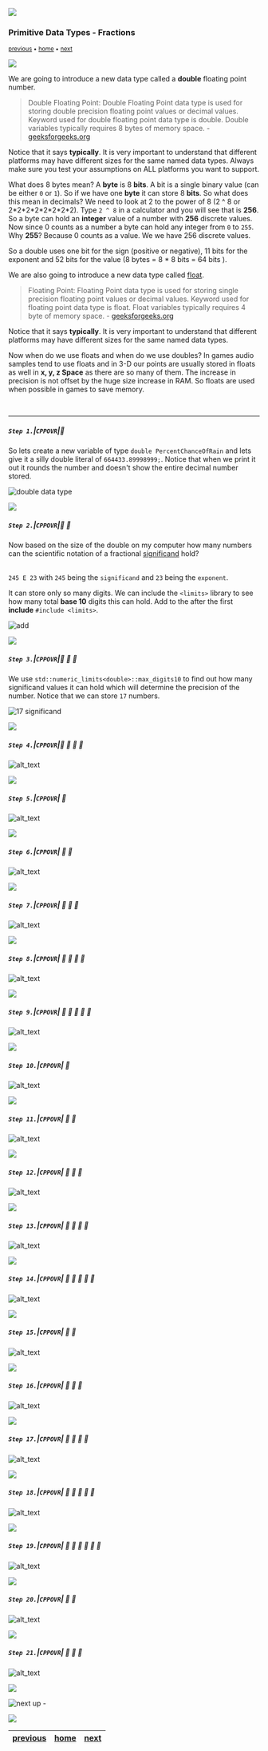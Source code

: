 ![](../images/line3.png)

### Primitive Data Types - Fractions

<sub>[previous](../operators/README.md#user-content-arithmetic-operators) • [home](../README.md#user-content-ue5-cpp-overview) • [next](../)</sub>

![](../images/line3.png)

We are going to introduce a new data type called a **double** floating point number.
> Double Floating Point: Double Floating Point data type is used for storing double precision floating point values or decimal values. Keyword used for double floating point data type is double. Double variables typically requires 8 bytes of memory space. - [geeksforgeeks.org](https://www.geeksforgeeks.org/cpp-data-types/?ref=gcse)

Notice that it says **typically**.  It is very important to understand that different platforms may have different sizes for the same named data types.  Always make sure you test your assumptions on ALL platforms you want to support.

What does 8 bytes mean?  A **byte** is 8 **bits**.  A bit is a single binary value (can be either `0` or `1`).  So if we have one **byte** it can store 8 **bits**.  So what does this mean in decimals?  We need to look at 2 to the power of 8 (2 ^ 8 or 2\*2\*2\*2\*2\*2\*2\*2).  Type `2 ^ 8` in a calculator and you will see that is **256**.  So a byte can hold an **integer** value of a number with **256** discrete values.  Now since 0 counts as a number a byte can hold any integer from `0` to `255`.  Why **255**?  Because 0 counts as a value.  We we have 256 discrete values.

So a double uses one bit for the sign (positive or negative), 11 bits for the exponent and 52 bits for the value (8 bytes =  8 \* 8 bits = 64 bits ). 

We are also going to introduce a new data type called [float](https://www.geeksforgeeks.org/cpp-data-types/?ref=gcse).
> Floating Point: Floating Point data type is used for storing single precision floating point values or decimal values. Keyword used for floating point data type is float. Float variables typically requires 4 byte of memory space. - [geeksforgeeks.org](https://www.geeksforgeeks.org/cpp-data-types/?ref=gcse)

Notice that it says **typically**.  It is very important to understand that different platforms may have different sizes for the same named data types.  

Now when do we use floats and when do we use doubles?  In games audio samples tend to use floats and in 3-D our points are usually stored in floats as well in **x, y, z Space** as there are so many of them.  The increase in precision is not offset by the huge size increase in RAM.  So floats are used when possible in games to save memory.

<br>

---

##### `Step 1.`\|`CPPOVR`|:small_blue_diamond:

So lets create a new variable of type `double PercentChanceOfRain` and lets give it a silly double literal of `664433.89998999;`.  Notice that when we print it out it rounds the number and doesn't show the entire decimal number stored.

![double data type](images/doubleExample.png)

![](../images/line2.png)

##### `Step 2.`\|`CPPOVR`|:small_blue_diamond: :small_blue_diamond: 

Now based on the size of the double on my computer how many numbers can the scientific notation of a fractional [significand](https://en.wikipedia.org/wiki/Scientific_notation) hold?<br><br>  

`245 E 23` with `245` being the `significand` and `23` being the `exponent`.

It can store only so many digits.  We can include the `<limits>` library to see how many total **base 10** digits this can hold.  Add to the after the first **include** `#include <limits>`.

![add <limits>](images/addLimits.png)

![](../images/line2.png)

##### `Step 3.`\|`CPPOVR`|:small_blue_diamond: :small_blue_diamond: :small_blue_diamond:

 We use `std::numeric_limits<double>::max_digits10` to find out how many significand values it can hold which will determine the precision of the number.  Notice that we can store `17` numbers.

![17 significand](images/doublesignificand.png)

![](../images/line2.png)

##### `Step 4.`\|`CPPOVR`|:small_blue_diamond: :small_blue_diamond: :small_blue_diamond: :small_blue_diamond:

![alt_text](images/.png)

![](../images/line2.png)

##### `Step 5.`\|`CPPOVR`| :small_orange_diamond:

![alt_text](images/.png)

![](../images/line2.png)

##### `Step 6.`\|`CPPOVR`| :small_orange_diamond: :small_blue_diamond:

![alt_text](images/.png)

![](../images/line2.png)

##### `Step 7.`\|`CPPOVR`| :small_orange_diamond: :small_blue_diamond: :small_blue_diamond:

![alt_text](images/.png)

![](../images/line2.png)

##### `Step 8.`\|`CPPOVR`| :small_orange_diamond: :small_blue_diamond: :small_blue_diamond: :small_blue_diamond:

![alt_text](images/.png)

![](../images/line2.png)

##### `Step 9.`\|`CPPOVR`| :small_orange_diamond: :small_blue_diamond: :small_blue_diamond: :small_blue_diamond: :small_blue_diamond:

![alt_text](images/.png)

![](../images/line2.png)

##### `Step 10.`\|`CPPOVR`| :large_blue_diamond:

![alt_text](images/.png)

![](../images/line2.png)

##### `Step 11.`\|`CPPOVR`| :large_blue_diamond: :small_blue_diamond: 

![alt_text](images/.png)

![](../images/line2.png)

##### `Step 12.`\|`CPPOVR`| :large_blue_diamond: :small_blue_diamond: :small_blue_diamond: 

![alt_text](images/.png)

![](../images/line2.png)

##### `Step 13.`\|`CPPOVR`| :large_blue_diamond: :small_blue_diamond: :small_blue_diamond:  :small_blue_diamond: 

![alt_text](images/.png)

![](../images/line2.png)

##### `Step 14.`\|`CPPOVR`| :large_blue_diamond: :small_blue_diamond: :small_blue_diamond: :small_blue_diamond:  :small_blue_diamond: 

![alt_text](images/.png)

![](../images/line2.png)

##### `Step 15.`\|`CPPOVR`| :large_blue_diamond: :small_orange_diamond: 

![alt_text](images/.png)

![](../images/line2.png)

##### `Step 16.`\|`CPPOVR`| :large_blue_diamond: :small_orange_diamond:   :small_blue_diamond: 

![alt_text](images/.png)

![](../images/line2.png)

##### `Step 17.`\|`CPPOVR`| :large_blue_diamond: :small_orange_diamond: :small_blue_diamond: :small_blue_diamond:

![alt_text](images/.png)

![](../images/line2.png)

##### `Step 18.`\|`CPPOVR`| :large_blue_diamond: :small_orange_diamond: :small_blue_diamond: :small_blue_diamond: :small_blue_diamond:

![alt_text](images/.png)

![](../images/line2.png)

##### `Step 19.`\|`CPPOVR`| :large_blue_diamond: :small_orange_diamond: :small_blue_diamond: :small_blue_diamond: :small_blue_diamond: :small_blue_diamond:

![alt_text](images/.png)

![](../images/line2.png)

##### `Step 20.`\|`CPPOVR`| :large_blue_diamond: :large_blue_diamond:

![alt_text](images/.png)

![](../images/line2.png)

##### `Step 21.`\|`CPPOVR`| :large_blue_diamond: :large_blue_diamond: :small_blue_diamond:

![alt_text](images/.png)

![](../images/line.png)

<!-- <img src="https://via.placeholder.com/1000x100/45D7CA/000000/?text=Next Up - ADD NEXT PAGE"> -->

![next up - ](images/banner.png)

![](../images/line.png)

| [previous](../operators/README.md#user-content-arithmetic-operators)| [home](../README.md#user-content-ue5-cpp-overview) | [next](../)|
|---|---|---|

